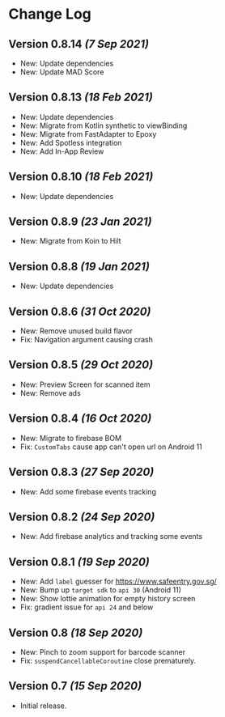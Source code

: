 Change Log
==========

Version 0.8.14 *(7 Sep 2021)*
----------------------------
* New: Update dependencies
* New: Update MAD Score

Version 0.8.13 *(18 Feb 2021)*
----------------------------
 * New: Update dependencies
 * New: Migrate from Kotlin synthetic to viewBinding
 * New: Migrate from FastAdapter to Epoxy
 * New: Add Spotless integration
 * New: Add In-App Review

Version 0.8.10 *(18 Feb 2021)*
----------------------------
 * New: Update dependencies

Version 0.8.9 *(23 Jan 2021)*
----------------------------
 * New: Migrate from Koin to Hilt

Version 0.8.8 *(19 Jan 2021)*
----------------------------
 * New: Update dependencies

Version 0.8.6 *(31 Oct 2020)*
----------------------------
 * New: Remove unused build flavor
 * Fix: Navigation argument causing crash

Version 0.8.5 *(29 Oct 2020)*
----------------------------

 * New: Preview Screen for scanned item
 * New: Remove ads

Version 0.8.4 *(16 Oct 2020)*
----------------------------

 * New: Migrate to firebase BOM
 * Fix: `CustomTabs` cause app can't open url on Android 11

Version 0.8.3 *(27 Sep 2020)*
----------------------------

 * New: Add some firebase events tracking

Version 0.8.2 *(24 Sep 2020)*
----------------------------

 * New: Add firebase analytics and tracking some events

Version 0.8.1 *(19 Sep 2020)*
----------------------------

 * New: Add `label` guesser for <https://www.safeentry.gov.sg/>
 * New: Bump up `target sdk` to `api 30` (Android 11)
 * New: Show lottie animation for empty history screen
 * Fix: gradient issue for `api 24` and below


Version 0.8 *(18 Sep 2020)*
----------------------------

 * New: Pinch to zoom support for barcode scanner
 * Fix: `suspendCancellableCoroutine` close prematurely.


Version 0.7 *(15 Sep 2020)*
----------------------------

 * Initial release.